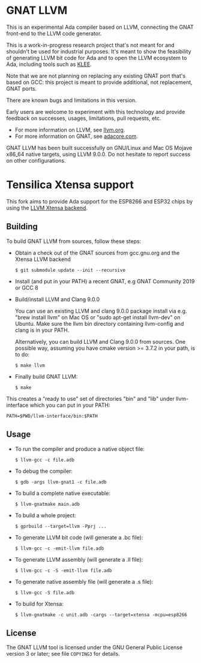 GNAT LLVM
=========

This is an experimental Ada compiler based on LLVM, connecting the GNAT
front-end to the LLVM code generator.

This is a work-in-progress research project that's not meant for and
shouldn't be used for industrial purposes. It's meant to show the
feasibility of generating LLVM bit code for Ada and to open the LLVM
ecosystem to Ada, including tools such as [KLEE](https://klee.github.io).

Note that we are not planning on replacing any existing GNAT port that's
based on GCC: this project is meant to provide additional, not replacement,
GNAT ports.

There are known bugs and limitations in this version.

Early users are welcome to experiment with this technology and provide
feedback on successes, usages, limitations, pull requests, etc.

- For more information on LLVM, see [llvm.org](https://llvm.org).
- For more information on GNAT, see [adacore.com](https://www.adacore.com).

GNAT LLVM has been built successfully on GNU/Linux and Mac OS Mojave x86_64
native targets, using LLVM 9.0.0. Do not hesitate to report success
on other configurations.

Tensilica Xtensa support
========================

This fork aims to provide Ada support for the ESP8266 and ESP32 chips by
using the [LLVM Xtensa backend](https://github.com/espressif/llvm-project).

Building
--------

To build GNAT LLVM from sources, follow these steps:

- Obtain a check out of the GNAT sources from gcc.gnu.org and the
  Xtensa LLVM backend

      $ git submodule update --init --recursive

- Install (and put in your PATH) a recent GNAT, e.g GNAT Community 2019 or
  GCC 8

- Build/install LLVM and Clang 9.0.0

  You can use an existing LLVM and clang 9.0.0 package install via e.g.
  "brew install llvm" on Mac OS or "sudo apt-get install llvm-dev" on
  Ubuntu. Make sure the llvm bin directory containing llvm-config and clang
  is in your PATH.

  Alternatively, you can build LLVM and Clang 9.0.0 from sources.  One
  possible way, assuming you have cmake version >= 3.7.2 in your path, is
  to do:

      $ make llvm

- Finally build GNAT LLVM:

      $ make

This creates a "ready to use" set of directories "bin" and "lib" under
llvm-interface which you can put in your PATH:

    PATH=$PWD/llvm-interface/bin:$PATH

Usage
-----

- To run the compiler and produce a native object file:

      $ llvm-gcc -c file.adb

- To debug the compiler:

      $ gdb -args llvm-gnat1 -c file.adb

- To build a complete native executable:

      $ llvm-gnatmake main.adb

- To build a whole project:

      $ gprbuild --target=llvm -Pprj ...

- To generate LLVM bit code (will generate a .bc file):

      $ llvm-gcc -c -emit-llvm file.adb

- To generate LLVM assembly (will generate a .ll file):

      $ llvm-gcc -c -S -emit-llvm file.adb

- To generate native assembly file (will generate a .s file):

      $ llvm-gcc -S file.adb

- To build for Xtensa:

      $ llvm-gnatmake -c unit.adb -cargs --target=xtensa -mcpu=esp8266

License
-------

The GNAT LLVM tool is licensed under the GNU General Public License version 3
or later; see file `COPYING3` for details.
